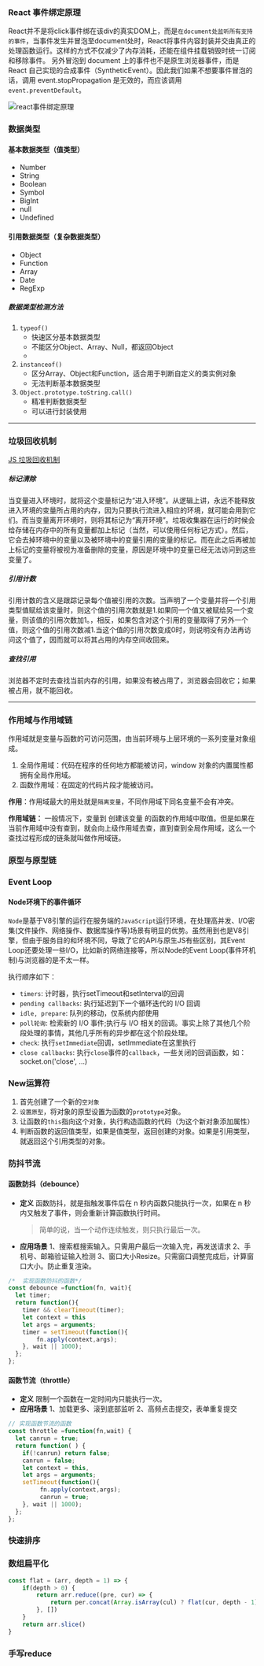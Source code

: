 ###  React 事件绑定原理

React并不是将click事件绑在该div的真实DOM上，而是`在document处监听所有支持的事件`，当事件发生并冒泡至document处时，React将事件内容封装并交由真正的处理函数运行。这样的方式不仅减少了内存消耗，还能在组件挂载销毁时统一订阅和移除事件。
 另外冒泡到 document 上的事件也不是原生浏览器事件，而是 React 自己实现的合成事件（SyntheticEvent）。因此我们如果不想要事件冒泡的话，调用 event.stopPropagation 是无效的，而应该调用 `event.preventDefault`。

![react事件绑定原理](https://p3-juejin.byteimg.com/tos-cn-i-k3u1fbpfcp/2089718f74b342869de15f01588f033f~tplv-k3u1fbpfcp-watermark.awebp)







### 数据类型

#### 基本数据类型（值类型）

* Number
* String
* Boolean
* Symbol
* BigInt
* null
* Undefined

#### 引用数据类型（复杂数据类型）

* Object
* Function
* Array
* Date
* RegExp

##### 数据类型检测方法

1. `typeof()`  
   * 快速区分基本数据类型
   * 不能区分Object、Array、Null，都返回Object
   * 
2. `instanceof()`
   * 区分Array、Object和Function，适合用于判断自定义的类实例对象
   * 无法判断基本数据类型
3. `Object.prototype.toString.call()`
   * 精准判断数据类型
   * 可以进行封装使用

***

### 垃圾回收机制

[JS 垃圾回收机制 ](https://segmentfault.com/a/1190000018605776)

##### 标记清除

当变量进入环境时，就将这个变量标记为“进入环境”。从逻辑上讲，永远不能释放进入环境的变量所占用的内存，因为只要执行流进入相应的环境，就可能会用到它们。而当变量离开环境时，则将其标记为“离开环境”。垃圾收集器在运行的时候会给存储在内存中的所有变量都加上标记（当然，可以使用任何标记方式）。然后，它会去掉环境中的变量以及被环境中的变量引用的变量的标记。而在此之后再被加上标记的变量将被视为准备删除的变量，原因是环境中的变量已经无法访问到这些变量了。

##### 引用计数

引用计数的含义是跟踪记录每个值被引用的次数。当声明了一个变量并将一个引用类型值赋给该变量时，则这个值的引用次数就是1.如果同一个值又被赋给另一个变量，则该值的引用次数加1。，相反，如果包含对这个引用的变量取得了另外一个值，则这个值的引用次数减1.当这个值的引用次数变成0时，则说明没有办法再访问这个值了，因而就可以将其占用的内存空间收回来。

##### 查找引用

浏览器不定时去查找当前内存的引用，如果没有被占用了，浏览器会回收它；如果被占用，就不能回收。

***

### 作用域与作用域链

作用域就是变量与函数的可访问范围，由当前环境与上层环境的一系列变量对象组成。

1. 全局作用域：代码在程序的任何地方都能被访问，window 对象的内置属性都拥有全局作用域。
2. 函数作用域：在固定的代码片段才能被访问。

**作用**：作用域最大的用处就是`隔离变量`，不同作用域下同名变量不会有冲突。



**作用域链：** 一般情况下，变量到 创建该变量 的函数的作用域中取值。但是如果在当前作用域中没有查到，就会向上级作用域去查，直到查到全局作用域，这么一个查找过程形成的链条就叫做作用域链。

### 原型与原型链

### Event Loop

#### Node环境下的事件循环

`Node`是基于V8引擎的运行在服务端的`JavaScript`运行环境，在处理高并发、I/O密集(文件操作、网络操作、数据库操作等)场景有明显的优势。虽然用到也是V8引擎，但由于服务目的和环境不同，导致了它的API与原生JS有些区别，其Event Loop还要处理一些I/O，比如新的网络连接等，所以Node的Event Loop(事件环机制)与浏览器的是不太一样。

执行顺序如下：

- `timers`: 计时器，执行setTimeout和setInterval的回调
- `pending callbacks`: 执行延迟到下一个循环迭代的 I/O 回调
- `idle, prepare`: 队列的移动，仅系统内部使用
- `poll轮询`: 检索新的 I/O 事件;执行与 I/O 相关的回调。事实上除了其他几个阶段处理的事情，其他几乎所有的异步都在这个阶段处理。
- `check`: 执行`setImmediate`回调，setImmediate在这里执行
- `close callbacks`: 执行`close`事件的`callback`，一些关闭的回调函数，如：socket.on('close', ...)



### New运算符

1. 首先创建了一个新的`空对象`
2. `设置原型`，将对象的原型设置为函数的`prototype`对象。
3. 让函数的`this`指向这个对象，执行构造函数的代码（为这个新对象添加属性）
4. 判断函数的返回值类型，如果是值类型，返回创建的对象。如果是引用类型，就返回这个引用类型的对象。





### 防抖节流

#### 函数防抖（debounce）

- **定义**
  函数防抖，就是指触发事件后在 n 秒内函数只能执行一次，如果在 n 秒内又触发了事件，则会重新计算函数执行时间。

  > 简单的说，当一个动作连续触发，则只执行最后一次。

- **应用场景**
  1、搜索框搜索输入。只需用户最后一次输入完，再发送请求
  2、手机号、邮箱验证输入检测
  3、窗口大小Resize。只需窗口调整完成后，计算窗口大小。防止重复渲染。

```javascript
/*  实现函数防抖的函数*/
const debounce =function(fn, wait){
  let timer;
  return function(){
    timer && clearTimeout(timer);
    let context = this
    let args = arguments;
    timer = setTimeout(function(){
        fn.apply(context,args);
    }, wait || 1000);
  };
};
```

#### 函数节流（throttle）

- **定义**
  限制一个函数在一定时间内只能执行一次。
- **应用场景**
  1、加载更多、滚到底部监听
  2、高频点击提交，表单重复提交

```javascript
// 实现函数节流的函数
const throttle =function(fn,wait) {
  let canrun = true;
  return function( ) {
    if(!canrun) return false;
    canrun = false;
    let context = this, 
    let args = arguments;
    setTimeout(function(){
         fn.apply(context,args);
         canrun = true;
    }, wait || 1000);
  };
};
```



### 快速排序





### 数组扁平化

```javascript
const flat = (arr, depth = 1) => {
    if(depth > 0) {
        return arr.reduce((pre, cur) => {
            return per.concat(Array.isArray(cul) ? flat(cur, depth - 1) : cur)
        }, [])
    }
    return arr.slice()
}
```



### 手写reduce

```javascript

```

